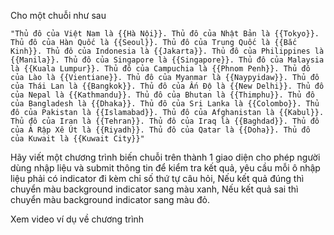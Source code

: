 Cho một chuỗi như sau

```
"Thủ đô của Việt Nam là {{Hà Nội}}. Thủ đô của Nhật Bản là {{Tokyo}}. Thủ đô của Hàn Quốc là {{Seoul}}. Thủ đô của Trung Quốc là {{Bắc Kinh}}. Thủ đô của Indonesia là {{Jakarta}}. Thủ đô của Philippines là {{Manila}}. Thủ đô của Singapore là {{Singapore}}. Thủ đô của Malaysia là {{Kuala Lumpur}}. Thủ đô của Campuchia là {{Phnom Penh}}. Thủ đô của Lào là {{Vientiane}}. Thủ đô của Myanmar là {{Naypyidaw}}. Thủ đô của Thái Lan là {{Bangkok}}. Thủ đô của Ấn Độ là {{New Delhi}}. Thủ đô của Nepal là {{Kathmandu}}. Thủ đô của Bhutan là {{Thimphu}}. Thủ đô của Bangladesh là {{Dhaka}}. Thủ đô của Sri Lanka là {{Colombo}}. Thủ đô của Pakistan là {{Islamabad}}. Thủ đô của Afghanistan là {{Kabul}}. Thủ đô của Iran là {{Tehran}}. Thủ đô của Iraq là {{Baghdad}}. Thủ đô của Ả Rập Xê Út là {{Riyadh}}. Thủ đô của Qatar là {{Doha}}. Thủ đô của Kuwait là {{Kuwait City}}"
```

Hãy viết một chương trình biến chuỗi trên thành 1 giao diện cho phép người dùng nhập liệu và submit thông tin để kiểm
tra kết quả, yêu cầu mỗi ô nhập liệu phải có indicator đi kèm chỉ số thứ tự câu hỏi,
Nếu kết quả đúng thì chuyển màu background indicator sang màu xanh,
Nếu kết quả sai thì chuyển màu background indicator sang màu đỏ.

Xem video ví dụ về chương trình


